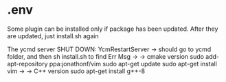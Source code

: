 # .env


Some plugin can be installed only if package has been updated.
After they are updated, just install.sh again


The ycmd server SHUT DOWN: YcmRestartServer
-> should go to ycmd folder, and then sh install.sh to find Err Msg
-> -> cmake version
    sudo add-apt-repository ppa:jonathonf/vim
    sudo apt-get update
    sudo apt-get install vim
-> -> C++ version
    sudo apt-get install g++-8
